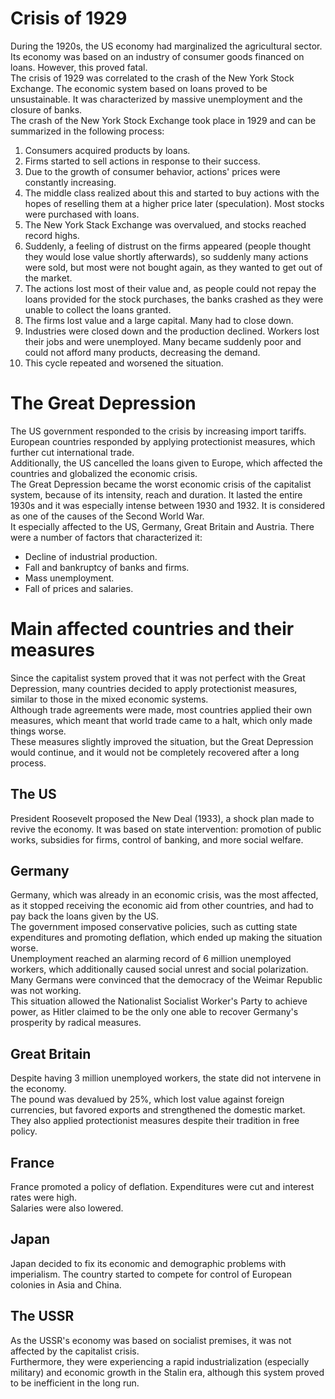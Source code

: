 # Crisis of 1929
During the 1920s, the US economy had marginalized the agricultural sector. Its economy was based on an industry of consumer goods financed on loans. However, this proved fatal.  
The crisis of 1929 was correlated to the crash of the New York Stock Exchange. The economic system based on loans proved to be unsustainable. It was characterized by massive unemployment and the closure of banks.  
The crash of the New York Stock Exchange took place in 1929 and can be summarized in the following process:
1. Consumers acquired products by loans.
2. Firms started to sell actions in response to their success.
3. Due to the growth of consumer behavior, actions' prices were constantly increasing.
4. The middle class realized about this and started to buy actions with the hopes of reselling them at a higher price later (speculation). Most stocks were purchased with loans.
5. The New York Stack Exchange was overvalued, and stocks reached record highs.
6. Suddenly, a feeling of distrust on the firms appeared (people thought they would lose value shortly afterwards), so suddenly many actions were sold, but most were not bought again, as they wanted to get out of the market.
7. The actions lost most of their value and, as people could not repay the loans provided for the stock purchases, the banks crashed as they were unable to collect the loans granted.
8. The firms lost value and a large capital. Many had to close down.
9. Industries were closed down and the production declined. Workers lost their jobs and were unemployed. Many became suddenly poor and could not afford many products, decreasing the demand.
10. This cycle repeated and worsened the situation.

# The Great Depression
The US government responded to the crisis by increasing import tariffs. European countries responded by applying protectionist measures, which further cut international trade.  
Additionally, the US cancelled the loans given to Europe, which affected the countries and globalized the economic crisis.  
The Great Depression became the worst economic crisis of the capitalist system, because of its intensity, reach and duration. It lasted the entire 1930s and it was especially intense between 1930 and 1932. It is considered as one of the causes of the Second World War.  
It especially affected to the US, Germany, Great Britain and Austria. There were a number of factors that characterized it:
- Decline of industrial production.
- Fall and bankruptcy of banks and firms.
- Mass unemployment.
- Fall of prices and salaries.

# Main affected countries and their measures
Since the capitalist system proved that it was not perfect with the Great Depression, many countries decided to apply protectionist measures, similar to those in the mixed economic systems.  
Although trade agreements were made, most countries applied their own measures, which meant that world trade came to a halt, which only made things worse.  
These measures slightly improved the situation, but the Great Depression would continue, and it would not be completely recovered after a long process.

## The US
President Roosevelt proposed the New Deal (1933), a shock plan made to revive the economy. It was based on state intervention: promotion of public works, subsidies for firms, control of banking, and more social welfare.

## Germany
Germany, which was already in an economic crisis, was the most affected, as it stopped receiving the economic aid from other countries, and had to pay back the loans given by the US.  
The government imposed conservative policies, such as cutting state expenditures and promoting deflation, which ended up making the situation worse.  
Unemployment reached an alarming record of 6 million unemployed workers, which additionally caused social unrest and social polarization. Many Germans were convinced that the democracy of the Weimar Republic was not working.  
This situation allowed the Nationalist Socialist Worker's Party to achieve power, as Hitler claimed to be the only one able to recover Germany's prosperity by radical measures.

## Great Britain
Despite having 3 million unemployed workers, the state did not intervene in the economy.  
The pound was devalued by 25%, which lost value against foreign currencies, but favored exports and strengthened the domestic market.  
They also applied protectionist measures despite their tradition in free policy.

## France
France promoted a policy of deflation. Expenditures were cut and interest rates were high.  
Salaries were also lowered.

## Japan
Japan decided to fix its economic and demographic problems with imperialism. The country started to compete for control of European colonies in Asia and China.

## The USSR
As the USSR's economy was based on socialist premises, it was not affected by the capitalist crisis.  
Furthermore, they were experiencing a rapid industrialization (especially military) and economic growth in the Stalin era, although this system proved to be inefficient in the long run.